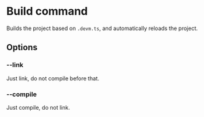 # Build command

Builds the project based on `.devm.ts`, and automatically reloads the project.

## Options

### --link

Just link, do not compile before that.

### --compile

Just compile, do not link.
